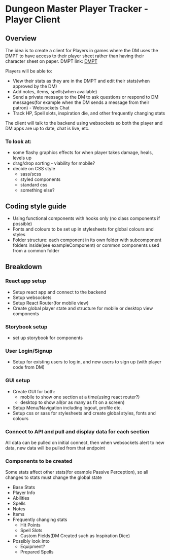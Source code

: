 # Dungeon Master Player Tracker - Player Client

## Overview

The idea is to create a client for Players in games where the DM uses the DMPT to have access to their player sheet rather than having their character sheet on paper.
DMPT link: [DMPT](https://draconianlore.github.io/dmPlayerTracker)

Players will be able to:

* View their stats as they are in the DMPT and edit their stats(when approved by the DM)
* Add notes, items, spells(when available)
* Send a private message to the DM to ask questions or respond to DM messages(for example when the DM sends a message from their patron) - Websockets Chat
* Track HP, Spell slots, inspiration die, and other frequently changing stats

The client will talk to the backend using websockets so both the player and DM apps are up to date, chat is live, etc.

### To look at:

* some flashy graphics effects for when player takes damage, heals, levels up
* drag/drop sorting - viability for mobile?
* decide on CSS style
  * sass/scss
  * styled components
  * standard css
  * something else?

## Coding style guide

* Using functional components with hooks only (no class components if possible)
* Fonts and colours to be set up in stylesheets for global colours and styles
* Folder structure: each component in its own folder with subcomponent folders inside(see exampleComponent) or common components used from a common folder


## Breakdown

### React app setup

* Setup react app and connect to the backend
* Setup websockets 
* Setup React Router(for mobile view)
* Create global player state and structure for mobile or desktop view components

### Storybook setup

* set up storybook for components

### User Login/Signup

* Setup for existing users to log in, and new users to sign up (with player code from DM)

### GUI setup

* Create GUI for both: 
  * mobile to show one section at a time(using react router?)
  * desktop to show all(or as many as fit on a screen)
* Setup Menu/Navigation including logout, profile etc.
* Setup css or sass for stylesheets and create global styles, fonts and colours

### Connect to API and pull and display data for each section

All data can be pulled on initial connect, then when websockets alert to new data, new data will be pulled from that endpoint


### Components to be created

Some stats affect other stats(for example Passive Perception), so all changes to stats must change the global state

* Base Stats
* Player Info
* Abilities
* Spells
* Notes
* Items
* Frequently changing stats
  * Hit Points
  * Spell Slots
  * Custom Fields(DM Created such as Inspiration Dice)
* Possibly look into
  * Equipment?
  * Prepared Spells

